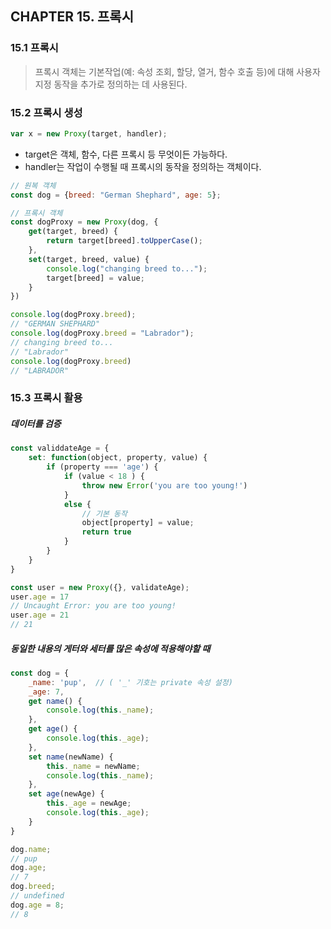 ## CHAPTER 15. 프록시

### 15.1 프록시

> 프록시 객체는 기본작업(예: 속성 조회, 할당, 열거, 함수 호출 등)에 대해 사용자 지정 동작을 추가로 정의하는 데 사용된다.

### 15.2 프록시 생성

```javascript
var x = new Proxy(target, handler);
```

- target은 객체, 함수, 다른 프록시 등 무엇이든 가능하다.
- handler는 작업이 수행될 때 프록시의 동작을 정의하는 객체이다.

```javascript
// 원복 객체
const dog = {breed: "German Shephard", age: 5};

// 프록시 객체
const dogProxy = new Proxy(dog, {
    get(target, breed) {
        return target[breed].toUpperCase();
    },
    set(target, breed, value) {
        console.log("changing breed to...");
        target[breed] = value;
    }
})

console.log(dogProxy.breed);
// "GERMAN SHEPHARD"
console.log(dogProxy.breed = "Labrador");
// changing breed to...
// "Labrador"
console.log(dogProxy.breed)
// "LABRADOR"
```

### 15.3 프록시 활용

##### 데이터를 검증

```javascript
const validdateAge = {
    set: function(object, property, value) {
        if (property === 'age') {
            if (value < 18 ) {
                throw new Error('you are too young!')
            }
            else {
                // 기본 동작
                object[property] = value;
                return true
            }
        }
    }
}

const user = new Proxy({}, validateAge);
user.age = 17
// Uncaught Error: you are too young!
user.age = 21
// 21
```

##### 동일한 내용의 게터와 세터를 많은 속성에 적용해야할 때

```javascript
const dog = {
    _name: 'pup',  // ( '_' 기호는 private 속성 설정)
    _age: 7,
    get name() {
        console.log(this._name);
    },
    get age() {
        console.log(this._age);
    },
    set name(newName) {
        this._name = newName;
        console.log(this._name);
    },
    set age(newAge) {
        this._age = newAge;
        console.log(this._age);
    }
}

dog.name;
// pup
dog.age;
// 7
dog.breed;
// undefined
dog.age = 8;
// 8
```

